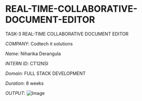 # REAL-TIME-COLLABORATIVE-DOCUMENT-EDITOR
TASK-3  REAL-TIME  COLLABORATIVE  DOCUMENT  EDITOR

*COMPANY*: Codtech it solutions

*Name*: Niharika Derangula

*INTERN ID*: CT12NSI

*Domain*: FULL STACK DEVELOPMENT

*Duration*: 8 weeks

*OUTPUT*:
![Image](https://github.com/user-attachments/assets/31c0f93a-00a2-4000-8eb4-efb218bc3dcc)
